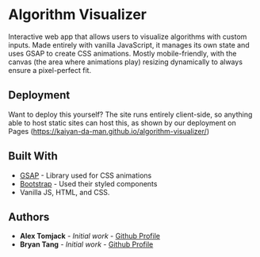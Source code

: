 # Algorithm Visualizer

Interactive web app that allows users to visualize algorithms with custom inputs. Made entirely with vanilla JavaScript, it manages its own state and uses GSAP to create CSS animations. Mostly mobile-friendly, with the canvas (the area where animations play) resizing dynamically to always ensure a pixel-perfect fit.

## Deployment

Want to deploy this yourself? The site runs entirely client-side, so anything able to host static sites can host this, as shown by our deployment on Pages (https://kaiyan-da-man.github.io/algorithm-visualizer/)

## Built With

* [GSAP](https://gsap.com/) - Library used for CSS animations
* [Bootstrap](https://getbootstrap.com/) - Used their styled components
* Vanilla JS, HTML, and CSS.

## Authors

* **Alex Tomjack** - *Initial work* - [Github Profile](https://github.com/chauler)
* **Bryan Tang** - *Initial work* - [Github Profile](https://github.com/Kaiyan-Da-Man)
